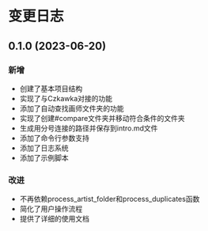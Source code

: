 # 变更日志

## 0.1.0 (2023-06-20)

### 新增

- 创建了基本项目结构
- 实现了与Czkawka对接的功能
- 添加了自动查找画师文件夹的功能
- 实现了创建#compare文件夹并移动符合条件的文件夹
- 生成用分号连接的路径并保存到intro.md文件
- 添加了命令行参数支持
- 添加了日志系统
- 添加了示例脚本

### 改进

- 不再依赖process_artist_folder和process_duplicates函数
- 简化了用户操作流程
- 提供了详细的使用文档 